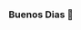 ### Buenos Dias 👋

<!--
**knbrod/knbrod** is a ✨ _special_ ✨ repository because its `README.md` (this file) appears on your GitHub profile.

Here are some ideas to get you started:

- 🔭 I’m currently working on a bachelors in cybersecurity and blockchain development...
- 🌱 I’m currently learning Cybersecurity, Rust, and Quantum Computing...
- 👯 I’m looking to collaborate on blockchain projects  ...
- 🤔 I’m looking for help with cybersecurity and your occasional smart contract ...
- 💬 Ask me about K9's, traveling the world, or developing...
- 📫 How to reach me: @kelley_dev  ...
- 😄 Pronouns: she/her ...
- ⚡ Fun fact: I am a SAR k9 handler in my free time and live on a carribean island...
Go boilermakers! 
-->
